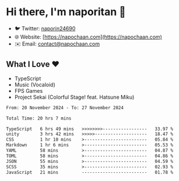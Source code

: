 # Hi there, I'm naporitan 👋

- 🐦 Twitter: [naporin24690](https://twitter.com/naporin24690)
- 🌐 Website: [https://napochaan.com](https://napochaan.com)
- ✉️ Email: [contact@napochaan.com](mailto:contact@napochaan.com)

## What I Love ❤️
- TypeScript
- Music (Vocaloid)
- FPS Games
- Project Sekai (Colorful Stage! feat. Hatsune Miku)

<!--START_SECTION:waka-->

```txt
From: 20 November 2024 - To: 27 November 2024

Total Time: 20 hrs 7 mins

TypeScript   6 hrs 49 mins   >>>>>>>>-----------------   33.97 %
unity        3 hrs 42 mins   >>>>>--------------------   18.47 %
CSS          1 hr 10 mins    >------------------------   05.84 %
Markdown     1 hr 6 mins     >------------------------   05.53 %
YAML         58 mins         >------------------------   04.87 %
TOML         58 mins         >------------------------   04.86 %
JSON         55 mins         >------------------------   04.59 %
SCSS         35 mins         >------------------------   02.93 %
JavaScript   21 mins         -------------------------   01.78 %
```

<!--END_SECTION:waka-->

